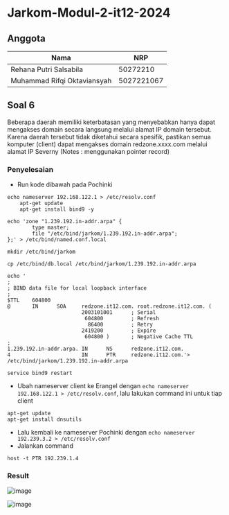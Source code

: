 # Jarkom-Modul-2-it12-2024

## Anggota
| Nama    | NRP     | 
| ------- | ------- | 
| Rehana Putri Salsabila     | 50272210     | 
| Muhammad Rifqi Oktaviansyah     | 5027221067     | 

## Soal 6
Beberapa daerah memiliki keterbatasan yang menyebabkan hanya dapat mengakses domain secara langsung melalui alamat IP domain tersebut. Karena daerah tersebut tidak diketahui secara spesifik, pastikan semua komputer (client) dapat mengakses domain redzone.xxxx.com melalui alamat IP Severny (Notes : menggunakan pointer record)

### Penyelesaian
- Run kode dibawah pada Pochinki
```
echo nameserver 192.168.122.1 > /etc/resolv.conf
    apt-get update
    apt-get install bind9 -y

echo 'zone "1.239.192.in-addr.arpa" {
        type master;
        file "/etc/bind/jarkom/1.239.192.in-addr.arpa";
};' > /etc/bind/named.conf.local

mkdir /etc/bind/jarkom

cp /etc/bind/db.local /etc/bind/jarkom/1.239.192.in-addr.arpa

echo '
;
; BIND data file for local loopback interface
;
$TTL    604800
@       IN      SOA     redzone.it12.com. root.redzone.it12.com. (
                        2003101001      ; Serial
                         604800         ; Refresh
                          86400         ; Retry
                        2419200         ; Expire
                         604800 )       ; Negative Cache TTL
;
1.239.192.in-addr.arpa. IN      NS      redzone.it12.com.
4                       IN      PTR     redzone.it12.com.'> /etc/bind/jarkom/1.239.192.in-addr.arpa

service bind9 restart
```

- Ubah nameserver client ke Erangel dengan `echo nameserver 192.168.122.1 > /etc/resolv.conf`, lalu lakukan command ini untuk tiap client
```
apt-get update
apt-get install dnsutils
```
- Lalu kembali ke nameserver Pochinki dengan `echo nameserver 192.239.3.2 > /etc/resolv.conf`
- Jalankan command
```
host -t PTR 192.239.1.4
```
### Result
![image](https://github.com/rehanasalsabilla/Jarkom-Modul-2-it12-2024/assets/143682058/40306607-27c4-402c-9263-4d94532fb7b2)

![image](https://github.com/rehanasalsabilla/Jarkom-Modul-2-it12-2024/assets/143682058/3ebb55e7-d791-4596-b740-21b6196cd66f)
